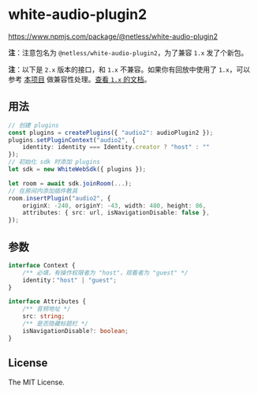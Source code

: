 # white-audio-plugin2

https://www.npmjs.com/package/@netless/white-audio-plugin2

**注**：注意包名为 `@netless/white-audio-plugin2`，为了兼容 `1.x` 发了个新包。

**注**：以下是 `2.x` 版本的接口，和 `1.x` 不兼容。如果你有回放中使用了 `1.x`，可以参考 [本项目](https://github.com/netless-io/flat-web/blob/7db5a0bf2e351999c1b330eb99cf74de12628022/whiteboard/src/WhiteboardPage.tsx#L186-L193) 做兼容性处理。[查看 `1.x` 的文档](README.1.md)。

## 用法

```typescript
// 创建 plugins
const plugins = createPlugins({ "audio2": audioPlugin2 });
plugins.setPluginContext("audio2", {
    identity: identity === Identity.creator ? "host" : ""
});
// 初始化 sdk 时添加 plugins
let sdk = new WhiteWebSdk({ plugins });

let room = await sdk.joinRoom(...);
// 在房间内添加插件教具
room.insertPlugin("audio2", {
    originX: -240, originY: -43, width: 480, height: 86,
    attributes: { src: url, isNavigationDisable: false },
});
```

## 参数

```ts
interface Context {
    /** 必填，有操作权限者为 "host"，观看者为 "guest" */
    identity："host" | "guest";
}

interface Attributes {
    /** 音频地址 */
    src: string;
    /** 是否隐藏标题栏 */
    isNavigationDisable?: boolean;
}
```

## License

The MIT License.

